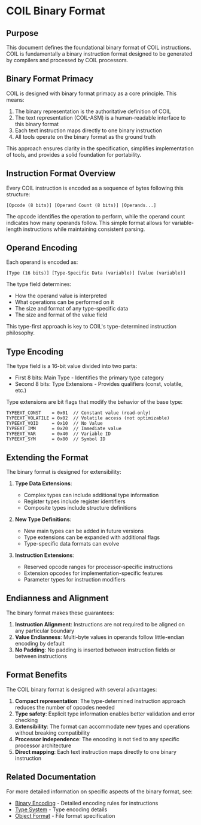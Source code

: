 # COIL Binary Format

## Purpose

This document defines the foundational binary format of COIL instructions. COIL is fundamentally a binary instruction format designed to be generated by compilers and processed by COIL processors.

## Binary Format Primacy

COIL is designed with binary format primacy as a core principle. This means:

1. The binary representation is the authoritative definition of COIL
2. The text representation (COIL-ASM) is a human-readable interface to this binary format
3. Each text instruction maps directly to one binary instruction
4. All tools operate on the binary format as the ground truth

This approach ensures clarity in the specification, simplifies implementation of tools, and provides a solid foundation for portability.

## Instruction Format Overview

Every COIL instruction is encoded as a sequence of bytes following this structure:

```
[Opcode (8 bits)] [Operand Count (8 bits)] [Operands...]
```

The opcode identifies the operation to perform, while the operand count indicates how many operands follow. This simple format allows for variable-length instructions while maintaining consistent parsing.

## Operand Encoding

Each operand is encoded as:

```
[Type (16 bits)] [Type-Specific Data (variable)] [Value (variable)]
```

The type field determines:
- How the operand value is interpreted
- What operations can be performed on it
- The size and format of any type-specific data
- The size and format of the value field

This type-first approach is key to COIL's type-determined instruction philosophy.

## Type Encoding

The type field is a 16-bit value divided into two parts:
- First 8 bits: Main Type - Identifies the primary type category
- Second 8 bits: Type Extensions - Provides qualifiers (const, volatile, etc.)

Type extensions are bit flags that modify the behavior of the base type:
```
TYPEEXT_CONST    = 0x01  // Constant value (read-only)
TYPEEXT_VOLATILE = 0x02  // Volatile access (not optimizable)
TYPEEXT_VOID     = 0x10  // No Value
TYPEEXT_IMM      = 0x20  // Immediate value
TYPEEXT_VAR      = 0x40  // Variable ID
TYPEEXT_SYM      = 0x80  // Symbol ID
```

## Extending the Format

The binary format is designed for extensibility:

1. **Type Data Extensions**:
   - Complex types can include additional type information
   - Register types include register identifiers
   - Composite types include structure definitions

2. **New Type Definitions**:
   - New main types can be added in future versions
   - Type extensions can be expanded with additional flags
   - Type-specific data formats can evolve

3. **Instruction Extensions**:
   - Reserved opcode ranges for processor-specific instructions
   - Extension opcodes for implementation-specific features
   - Parameter types for instruction modifiers

## Endianness and Alignment

The binary format makes these guarantees:

1. **Instruction Alignment**: Instructions are not required to be aligned on any particular boundary
2. **Value Endianness**: Multi-byte values in operands follow little-endian encoding by default
3. **No Padding**: No padding is inserted between instruction fields or between instructions

## Format Benefits

The COIL binary format is designed with several advantages:

1. **Compact representation**: The type-determined instruction approach reduces the number of opcodes needed
2. **Type safety**: Explicit type information enables better validation and error checking
3. **Extensibility**: The format can accommodate new types and operations without breaking compatibility
4. **Processor independence**: The encoding is not tied to any specific processor architecture
5. **Direct mapping**: Each text instruction maps directly to one binary instruction

## Related Documentation

For more detailed information on specific aspects of the binary format, see:
- [Binary Encoding](../isa/binary-encoding.md) - Detailed encoding rules for instructions
- [Type System](type-system.md) - Type encoding details
- [Object Format](../implementation/object-format.md) - File format specification